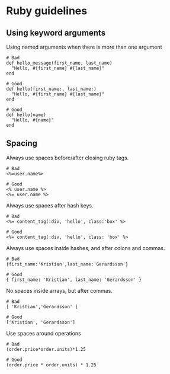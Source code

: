 # Ruby guidelines

## Using keyword arguments

Using named arguments when there is more than one argument

```
# Bad
def hello_message(first_name, last_name)
  "Hello, #{first_name} #{last_name}"
end

# Good
def hello(first_name:, last_name:)
  "Hello, #{first_name} #{last_name}"
end

# Good
def hello(name)
  "Hello, #{name}"
end
```

## Spacing

Always use spaces before/after closing ruby tags.

```
# Bad
<%=user.name%>

# Good
<% user.name %>
<%= user.name %>
```

Always use spaces after hash keys.

```
# Bad
<%= content_tag(:div, 'hello', class:'box' %>

# Good
<%= content_tag(:div, 'hello', class: 'box' %>
```

Always use spaces inside hashes, and after colons and commas.

```
# Bad
{first_name:'Kristian',last_name:'Gerardsson'}

# Good
{ first_name: 'Kristian', last_name: 'Gerardsson' }
```

No spaces inside arrays, but after commas.

```
# Bad
[ 'Kristian','Gerardsson' ]

# Good
['Kristian', 'Gerardsson']
```

Use spaces around operations

```
# Bad
(order.price*order.units)*1.25

# Good
(order.price * order.units) * 1.25
```
